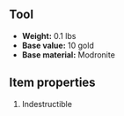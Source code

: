 ## Tool
- **Weight:** 0.1 lbs
- **Base value:** 10 gold
- **Base material:** Modronite
## Item properties
1. Indestructible
